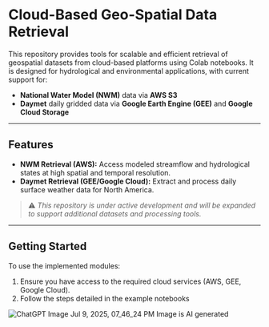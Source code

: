 # Cloud-Based Geo-Spatial Data Retrieval

This repository provides tools for scalable and efficient retrieval of geospatial datasets from cloud-based platforms using Colab notebooks. It is designed for hydrological and environmental applications, with current support for:

- **National Water Model (NWM)** data via **AWS S3**
- **Daymet** daily gridded data via **Google Earth Engine (GEE)** and **Google Cloud Storage**

---

## Features

- **NWM Retrieval (AWS):** Access modeled streamflow and hydrological states at high spatial and temporal resolution.
- **Daymet Retrieval (GEE/Google Cloud):** Extract and process daily surface weather data for North America.

> ⚠️ _This repository is under active development and will be expanded to support additional datasets and processing tools._

---

## Getting Started

To use the implemented modules:

1. Ensure you have access to the required cloud services (AWS, GEE, Google Cloud).
2. Follow the steps detailed in the example notebooks

![ChatGPT Image Jul 9, 2025, 07_46_24 PM](https://github.com/user-attachments/assets/44d4fb42-ff51-495b-b2c5-f318b9f499b2)
Image is AI generated
